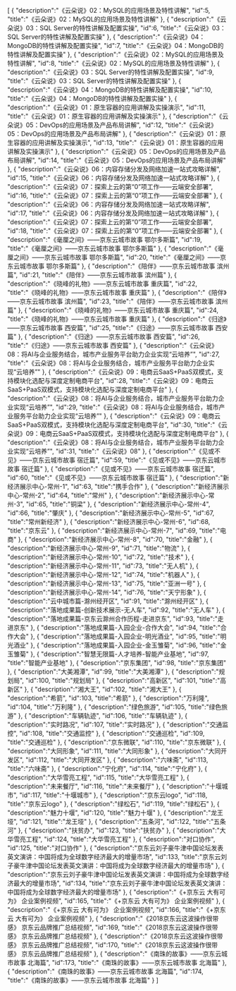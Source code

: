 [
	{
		"description":"《云朵说》02：MySQL的应用场景及特性讲解",
		"id":5,
		"title":"《云朵说》02：MySQL的应用场景及特性讲解"
	},
	{
		"description":"《云朵说》03：SQL Server的特性讲解及配置实操",
		"id":6,
		"title":"《云朵说》03：SQL Server的特性讲解及配置实操"
	},
	{
		"description":"《云朵说》04：MongoDB的特性讲解及配置实操",
		"id":7,
		"title":"《云朵说》04：MongoDB的特性讲解及配置实操"
	},
	{
		"description":"《云朵说》02：MySQL的应用场景及特性讲解",
		"id":8,
		"title":"《云朵说》02：MySQL的应用场景及特性讲解"
	},
	{
		"description":"《云朵说》03：SQL Server的特性讲解及配置实操",
		"id":9,
		"title":"《云朵说》03：SQL Server的特性讲解及配置实操"
	},
	{
		"description":"《云朵说》04：MongoDB的特性讲解及配置实操",
		"id":10,
		"title":"《云朵说》04：MongoDB的特性讲解及配置实操"
	},
	{
		"description":"《云朵说》01：原生容器的应用讲解及实操演示",
		"id":11,
		"title":"《云朵说》01：原生容器的应用讲解及实操演示"
	},
	{
		"description":"《云朵说》05：DevOps的应用场景及产品布局讲解",
		"id":12,
		"title":"《云朵说》05：DevOps的应用场景及产品布局讲解"
	},
	{
		"description":"《云朵说》01：原生容器的应用讲解及实操演示",
		"id":13,
		"title":"《云朵说》01：原生容器的应用讲解及实操演示"
	},
	{
		"description":"《云朵说》05：DevOps的应用场景及产品布局讲解",
		"id":14,
		"title":"《云朵说》05：DevOps的应用场景及产品布局讲解"
	},
	{
		"description":"《云朵说》06：内容存储分发及网络加速一站式攻略详解",
		"id":15,
		"title":"《云朵说》06：内容存储分发及网络加速一站式攻略详解"
	},
	{
		"description":"《云朵说》07：探索上云的第“0”项工作——云端安全部署",
		"id":16,
		"title":"《云朵说》07：探索上云的第“0”项工作——云端安全部署"
	},
	{
		"description":"《云朵说》06：内容存储分发及网络加速一站式攻略详解",
		"id":17,
		"title":"《云朵说》06：内容存储分发及网络加速一站式攻略详解"
	},
	{
		"description":"《云朵说》07：探索上云的第“0”项工作——云端安全部署",
		"id":18,
		"title":"《云朵说》07：探索上云的第“0”项工作——云端安全部署"
	},
	{
		"description":"《毫厘之间》——京东云城市故事 鄂尔多斯篇",
		"id":19,
		"title":"《毫厘之间》——京东云城市故事 鄂尔多斯篇"
	},
	{
		"description":"《毫厘之间》——京东云城市故事 鄂尔多斯篇",
		"id":20,
		"title":"《毫厘之间》——京东云城市故事 鄂尔多斯篇"
	},
	{
		"description":"《陪伴》——京东云城市故事 滨州篇",
		"id":21,
		"title":"《陪伴》——京东云城市故事 滨州篇"
	},
	{
		"description":"《晓峰的礼物》——京东云城市故事 重庆篇",
		"id":22,
		"title":"《晓峰的礼物》——京东云城市故事 重庆篇"
	},
	{
		"description":"《陪伴》——京东云城市故事 滨州篇",
		"id":23,
		"title":"《陪伴》——京东云城市故事 滨州篇"
	},
	{
		"description":"《晓峰的礼物》——京东云城市故事 重庆篇",
		"id":24,
		"title":"《晓峰的礼物》——京东云城市故事 重庆篇"
	},
	{
		"description":"《归途》——京东云城市故事 西安篇",
		"id":25,
		"title":"《归途》——京东云城市故事 西安篇"
	},
	{
		"description":"《归途》——京东云城市故事 西安篇",
		"id":26,
		"title":"《归途》——京东云城市故事 西安篇"
	},
	{
		"description":"《云朵说》08：将AI与企业服务结合，城市产业服务平台助力企业实现“云培养”",
		"id":27,
		"title":"《云朵说》08：将AI与企业服务结合，城市产业服务平台助力企业实现“云培养”"
	},
	{
		"description":"《云朵说》09：电商云SaaS+PaaS双模式，支持模块化选配与深度定制电商平台",
		"id":28,
		"title":"《云朵说》09：电商云SaaS+PaaS双模式，支持模块化选配与深度定制电商平台"
	},
	{
		"description":"《云朵说》08：将AI与企业服务结合，城市产业服务平台助力企业实现“云培养”",
		"id":29,
		"title":"《云朵说》08：将AI与企业服务结合，城市产业服务平台助力企业实现“云培养”"
	},
	{
		"description":"《云朵说》09：电商云SaaS+PaaS双模式，支持模块化选配与深度定制电商平台",
		"id":30,
		"title":"《云朵说》09：电商云SaaS+PaaS双模式，支持模块化选配与深度定制电商平台"
	},
	{
		"description":"《云朵说》08：将AI与企业服务结合，城市产业服务平台助力企业实现“云培养”",
		"id":31,
		"title":"《云朵说》08"
	},
	{
		"description":"《见或不见》——京东云城市故事 宿迁篇",
		"id":59,
		"title":"《见或不见》——京东云城市故事 宿迁篇"
	},
	{
		"description":"《见或不见》——京东云城市故事 宿迁篇",
		"id":60,
		"title":"《见或不见》——京东云城市故事 宿迁篇"
	},
	{
		"description":"新经济展示中心-常州-1",
		"id":63,
		"title":"携手合作"
	},
	{
		"description":"新经济展示中心-常州-2",
		"id":64,
		"title":"常州"
	},
	{
		"description":"新经济展示中心-常州-3",
		"id":65,
		"title":"铜梁"
	},
	{
		"description":"新经济展示中心-常州-4",
		"id":66,
		"title":"肇庆"
	},
	{
		"description":"新经济展示中心-常州-5",
		"id":67,
		"title":"常州新经济"
	},
	{
		"description":"新经济展示中心-常州-6",
		"id":68,
		"title":"京东云"
	},
	{
		"description":"新经济展示中心-常州-7",
		"id":69,
		"title":"电商"
	},
	{
		"description":"新经济展示中心-常州-8",
		"id":70,
		"title":"金融"
	},
	{
		"description":"新经济展示中心-常州-9",
		"id":71,
		"title":"物流"
	},
	{
		"description":"新经济展示中心-常州-10",
		"id":72,
		"title":"技术"
	},
	{
		"description":"新经济展示中心-常州-11",
		"id":73,
		"title":"无人机"
	},
	{
		"description":"新经济展示中心-常州-12",
		"id":74,
		"title":"机器人"
	},
	{
		"description":"新经济展示中心-常州-13",
		"id":75,
		"title":"亚洲一号"
	},
	{
		"description":"新经济展示中心-常州-14",
		"id":76,
		"title":"天宁形象"
	},
	{
		"description":"云中城市篇-滁州经开区",
		"id":91,
		"title":"滁州经开区"
	},
	{
		"description":"落地成果篇-创新技术展示-无人车",
		"id":92,
		"title":"无人车"
	},
	{
		"description":"落地成果篇-京东云滁州合作历程-走进京东",
		"id":93,
		"title":"走进京东"
	},
	{
		"description":"落地成果篇-入园企业-合作大会",
		"id":94,
		"title":"合作大会"
	},
	{
		"description":"落地成果篇-入园企业-明光酒业",
		"id":95,
		"title":"明光酒业"
	},
	{
		"description":"落地成果篇-入园企业-金玉雏菊",
		"id":96,
		"title":"金玉雏菊"
	},
	{
		"description":"智慧无限篇-人才培养-智能产业基地",
		"id":97,
		"title":"智能产业基地"
	},
	{
		"description":"京东集团",
		"id":98,
		"title":"京东集团"
	},
	{
		"description":"大美湘潭",
		"id":99,
		"title":"大美湘潭"
	},
	{
		"description":"规划局",
		"id":100,
		"title":"规划局"
	},
	{
		"description":"高新区",
		"id":101,
		"title":"高新区"
	},
	{
		"description":"湘大王",
		"id":102,
		"title":"湘大王"
	},
	{
		"description":"希箭",
		"id":103,
		"title":"希箭"
	},
	{
		"description":"万利隆",
		"id":104,
		"title":"万利隆"
	},
	{
		"description":"绿色旅游",
		"id":105,
		"title":"绿色旅游"
	},
	{
		"description":"车辆轨迹",
		"id":106,
		"title":"车辆轨迹"
	},
	{
		"description":"实时路况",
		"id":107,
		"title":"实时路况"
	},
	{
		"description":"交通监控",
		"id":108,
		"title":"交通监控"
	},
	{
		"description":"交通巡检",
		"id":109,
		"title":"交通巡检"
	},
	{
		"description":"京东微联",
		"id":110,
		"title":"京东微联"
	},
	{
		"description":"大同形象",
		"id":111,
		"title":"大同形象"
	},
	{
		"description":"大同开发区",
		"id":112,
		"title":"大同开发区"
	},
	{
		"description":"六味斋",
		"id":113,
		"title":"六味斋"
	},
	{
		"description":"宁化府",
		"id":114,
		"title":"宁化府"
	},
	{
		"description":"大华雪亮工程",
		"id":115,
		"title":"大华雪亮工程"
	},
	{
		"description":"未来餐厅",
		"id":116,
		"title":"未来餐厅"
	},
	{
		"description":"十堰城市",
		"id":117,
		"title":"十堰城市"
	},
	{
		"description":"京东云logo",
		"id":118,
		"title":"京东云logo"
	},
	{
		"description":"绿松石",
		"id":119,
		"title":"绿松石"
	},
	{
		"description":"魅力十堰",
		"id":120,
		"title":"魅力十堰"
	},
	{
		"description":"龙王垭",
		"id":121,
		"title":"龙王垭"
	},
	{
		"description":"五条河",
		"id":122,
		"title":"五条河"
	},
	{
		"description":"扶贫办",
		"id":123,
		"title":"扶贫办"
	},
	{
		"description":"大华雪亮工程",
		"id":124,
		"title":"大华雪亮工程"
	},
	{
		"description":"对口协作",
		"id":125,
		"title":"对口协作"
	},
	{
		"description":"京东云刘子豪牛津中国论坛发表英文演讲：中国将成为全球数字经济最大的增量市场",
		"id":133,
		"title":"京东云刘子豪牛津中国论坛发表英文演讲：中国将成为全球数字经济最大的增量市场"
	},
	{
		"description":"京东云刘子豪牛津中国论坛发表英文演讲：中国将成为全球数字经济最大的增量市场",
		"id":134,
		"title":"京东云刘子豪牛津中国论坛发表英文演讲：中国将成为全球数字经济最大的增量市场"
	},
	{
		"description":"《+京东云 大有可为》  企业案例视频",
		"id":165,
		"title":"《+京东云 大有可为》  企业案例视频"
	},
	{
		"description":"《+京东云 大有可为》  企业案例视频",
		"id":166,
		"title":"《+京东云 大有可为》  企业案例视频"
	},
	{
		"description":"《2018京东云这波操作很带感》  京东云品牌推广总结视频",
		"id":169,
		"title":"《2018京东云这波操作很带感》  京东云品牌推广总结视频"
	},
	{
		"description":"《2018京东云这波操作很带感》  京东云品牌推广总结视频",
		"id":170,
		"title":"《2018京东云这波操作很带感》  京东云品牌推广总结视频"
	},
	{
		"description":"《南珠的故事》——京东云城市故事 北海篇",
		"id":173,
		"title":"《南珠的故事》——京东云城市故事 北海篇"
	},
	{
		"description":"《南珠的故事》——京东云城市故事 北海篇",
		"id":174,
		"title":"《南珠的故事》——京东云城市故事 北海篇"
	}
]